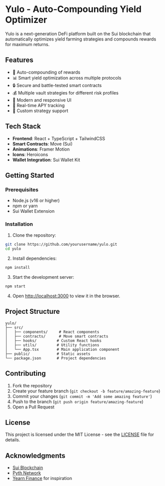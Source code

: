 # Yulo - Auto-Compounding Yield Optimizer

Yulo is a next-generation DeFi platform built on the Sui blockchain that automatically optimizes yield farming strategies and compounds rewards for maximum returns.

## Features

- 🚀 Auto-compounding of rewards
- 📊 Smart yield optimization across multiple protocols
- 🔒 Secure and battle-tested smart contracts
- 💰 Multiple vault strategies for different risk profiles
- 📱 Modern and responsive UI
- 🔄 Real-time APY tracking
- 🎯 Custom strategy support

## Tech Stack

- **Frontend**: React + TypeScript + TailwindCSS
- **Smart Contracts**: Move (Sui)
- **Animations**: Framer Motion
- **Icons**: Heroicons
- **Wallet Integration**: Sui Wallet Kit

## Getting Started

### Prerequisites

- Node.js (v16 or higher)
- npm or yarn
- Sui Wallet Extension

### Installation

1. Clone the repository:
```bash
git clone https://github.com/yourusername/yulo.git
cd yulo
```

2. Install dependencies:
```bash
npm install
```

3. Start the development server:
```bash
npm start
```

4. Open [http://localhost:3000](http://localhost:3000) to view it in the browser.

## Project Structure

```
yulo/
├── src/
│   ├── components/     # React components
│   ├── contracts/      # Move smart contracts
│   ├── hooks/         # Custom React hooks
│   ├── utils/         # Utility functions
│   └── App.tsx        # Main application component
├── public/            # Static assets
└── package.json       # Project dependencies
```

## Contributing

1. Fork the repository
2. Create your feature branch (`git checkout -b feature/amazing-feature`)
3. Commit your changes (`git commit -m 'Add some amazing feature'`)
4. Push to the branch (`git push origin feature/amazing-feature`)
5. Open a Pull Request

## License

This project is licensed under the MIT License - see the [LICENSE](LICENSE) file for details.

## Acknowledgments

- [Sui Blockchain](https://sui.io/)
- [Pyth Network](https://pyth.network/)
- [Yearn Finance](https://yearn.fi/) for inspiration 